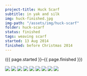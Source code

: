 ```yaml
---
project-title: Huck Scarf
subtitle: in yak and silk
img: huck-finished.jpg
img-path: "/assets/img/huck-scarf"
folder: huck-scarf
status: finished
tags: weaving scarf 
started: 13 Aug 2014
finished: before Christmas 2014
---
```

<p class="center">({{ page.started }}–{{ page.finished }})</p>

<section id="photos">
<img src="huck-draft.jpg" />
<img src="huck-talyo.jpg" />
<img src="huck-silken-fog.jpg" />
<img src="huck-scarf-plan.jpg" />
<img src="huck-sleying.jpg" />
<img src="huck-ppi.jpg" />
<img src="huck-on-loom.jpg" />
<img src="huck-finished.jpg" />
<img src="huck-close-up.jpg" />
</section><!-- /#photos --> 